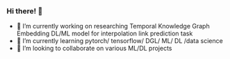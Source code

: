 ### Hi there! 👋
- 🔭 I’m currently working on researching Temporal Knowledge Graph Embedding DL/ML model for interpolation link prediction task
- 🌱 I’m currently learning pytorch/ tensorflow/ DGL/ ML/ DL /data science
- 👯 I’m looking to collaborate on various ML/DL projects
<!--
**EJHyun/EJHyun** is a ✨ _special_ ✨ repository because its `README.md` (this file) appears on your GitHub profile.

Here are some ideas to get you started:

- 🔭 I’m currently working on researching Temporal knowledge graph embedding DL/ML model for interpolation link prediction task.
- 🌱 I’m currently learning pytorch/tensorflow/DGL/ML/DL
- 👯 I’m looking to collaborate on various ML/DL projects
- 🤔 I’m looking for help with ...
- 💬 Ask me about ...
- 📫 How to reach me: charles0214@naver.com
- 😄 Pronouns: ...
- ⚡ Fun fact: ...
-->
